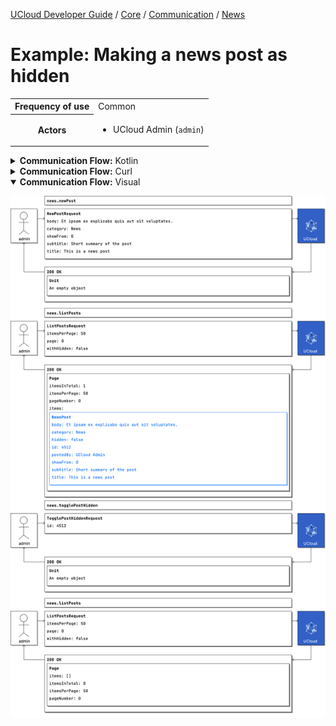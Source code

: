 [UCloud Developer Guide](/docs/developer-guide/README.md) / [Core](/docs/developer-guide/core/README.md) / [Communication](/docs/developer-guide/core/communication/README.md) / [News](/docs/developer-guide/core/communication/news.md)

# Example: Making a news post as hidden

<table>
<tr><th>Frequency of use</th><td>Common</td></tr>
<tr>
<th>Actors</th>
<td><ul>
<li>UCloud Admin (<code>admin</code>)</li>
</ul></td>
</tr>
</table>
<details>
<summary>
<b>Communication Flow:</b> Kotlin
</summary>

```kotlin
News.newPost.call(
    NewPostRequest(
        body = "Et ipsam ex explicabo quis aut sit voluptates.", 
        category = "News", 
        hideFrom = null, 
        showFrom = 0, 
        subtitle = "Short summary of the post", 
        title = "This is a news post", 
    ),
    admin
).orThrow()

/*
Unit
*/
News.listPosts.call(
    ListPostsRequest(
        filter = null, 
        itemsPerPage = 50, 
        page = 0, 
        withHidden = false, 
    ),
    admin
).orThrow()

/*
Page(
    items = listOf(NewsPost(
        body = "Et ipsam ex explicabo quis aut sit voluptates.", 
        category = "News", 
        hidden = false, 
        hideFrom = null, 
        id = 4512, 
        postedBy = "UCloud Admin", 
        showFrom = 0, 
        subtitle = "Short summary of the post", 
        title = "This is a news post", 
    )), 
    itemsInTotal = 1, 
    itemsPerPage = 50, 
    pageNumber = 0, 
)
*/
News.togglePostHidden.call(
    TogglePostHiddenRequest(
        id = 4512, 
    ),
    admin
).orThrow()

/*
Unit
*/
News.listPosts.call(
    ListPostsRequest(
        filter = null, 
        itemsPerPage = 50, 
        page = 0, 
        withHidden = false, 
    ),
    admin
).orThrow()

/*
Page(
    items = emptyList(), 
    itemsInTotal = 0, 
    itemsPerPage = 50, 
    pageNumber = 0, 
)
*/
```


</details>

<details>
<summary>
<b>Communication Flow:</b> Curl
</summary>

```bash
# ------------------------------------------------------------------------------------------------------
# $host is the UCloud instance to contact. Example: 'http://localhost:8080' or 'https://cloud.sdu.dk'
# $accessToken is a valid access-token issued by UCloud
# ------------------------------------------------------------------------------------------------------

# Authenticated as admin
curl -XPUT -H "Authorization: Bearer $accessToken" -H "Content-Type: content-type: application/json; charset=utf-8" "$host/api/news/post" -d '{
    "title": "This is a news post",
    "subtitle": "Short summary of the post",
    "body": "Et ipsam ex explicabo quis aut sit voluptates.",
    "showFrom": 0,
    "category": "News",
    "hideFrom": null
}'


# {
# }

curl -XGET -H "Authorization: Bearer $accessToken" "$host/api/news/list?withHidden=false&page=0&itemsPerPage=50" 

# {
#     "itemsInTotal": 1,
#     "itemsPerPage": 50,
#     "pageNumber": 0,
#     "items": [
#         {
#             "id": 4512,
#             "title": "This is a news post",
#             "subtitle": "Short summary of the post",
#             "body": "Et ipsam ex explicabo quis aut sit voluptates.",
#             "postedBy": "UCloud Admin",
#             "showFrom": 0,
#             "hideFrom": null,
#             "hidden": false,
#             "category": "News"
#         }
#     ]
# }

curl -XPOST -H "Authorization: Bearer $accessToken" -H "Content-Type: content-type: application/json; charset=utf-8" "$host/api/news/toggleHidden" -d '{
    "id": 4512
}'


# {
# }

curl -XGET -H "Authorization: Bearer $accessToken" "$host/api/news/list?withHidden=false&page=0&itemsPerPage=50" 

# {
#     "itemsInTotal": 0,
#     "itemsPerPage": 50,
#     "pageNumber": 0,
#     "items": [
#     ]
# }

```


</details>

<details open>
<summary>
<b>Communication Flow:</b> Visual
</summary>

![](/docs/diagrams/news_invisible-news.png)

</details>


